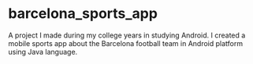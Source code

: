 # barcelona_sports_app
A project I made during my college years in studying Android. I created a mobile sports app about the Barcelona football team in Android platform using Java language.

